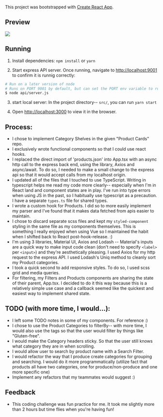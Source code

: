 This project was bootstrapped with [Create React App](https://github.com/facebook/create-react-app).


## Preview

<img src="https://media.giphy.com/media/QTlwExHRtI0fTrYwIP/giphy.gif" width="">

## Running 

  1. Install dependencies: 
    `npm install` or `yarn`
  
  2. Start express API server. Once running, navigate to [http://localhost:9001](http://localhost:9001) to confirm it is runnig correctly: 
```sh
# Run on a later version of node
# Runs on PORT 9001 by default, but can set the PORT env variable to run on a different port
$ node api/server.js
```

3. start local server: In the project directory-- `src/`, you can run `yarn start`

4. Open [http://localhost:3000](http://localhost:3000) to view it in the browser.

## Process: 
- I chose to implement Category Shelves in the given "Product Cards" repo. 
- I exclusively wrote functional components so that I could use react hooks.
- I replaced the direct import of 'products.json' into App.tsx with an async http call to the express back end, using the library, Axios and async/await. To do so, I needed to make a small change to the express api so that it would accept calls from my localhost origin.  
- I updated all of the files that I touched to use TypeScript. Writing in typescript helps me read my code more clearly-- especially when I'm in React land and component states are in play. I've run into type errors when using JS in the past, so I habitually use typescript as a precaution. I have a separate `types.ts` file for shared types. 
- I wrote a custom hook for Products. I did so to more easily implement my parser and I've found that it makes data fetched from apis easier to maintain. 
- I chose to discard separate scss files and kept my `styled-component` styling in the same file as my components themselves. This is something I really enjoyed when using Vue so I maintained the habit when I shifted back to React post-hook-release. :) 
- I'm using 3 libraries, Material UI, Axios and Lodash -- Material's inputs are a quick way to make input code clean (don't need to specify `<label>` per `<input>`) and they're aesthetically pleasing. I used Axios for my http request to the express API. I used Lodash's Uniq method to cleanly sort my Product categories. 
- I took a quick second to add responsive styles. To do so, I used scss grid and media queries. 
- For filtering, my Filters and Products components are sharing the state of their parent, App.tsx. I decided to do it this way because this is a relatively simple use case and a callback seemed like the quickest and easiest way to implement shared state. 

## TODO (with more time, I would...): 
- I left some TODO notes in some of my components. For reference :)
- I chose to use the Product Categories to filterBy-- with more time, I would also use the tags so that the user would filter by things like "Gluten-free". 
- I would make the Category headers sticky. So that the user still knows what category they are in when scrolling. 
- I would allow user to search by product name with a Search Filter. 
- I would refactor the way that I produce create categories for grouping and searching. I would do it more programmatically (utilize fact that products all have two categories, one for produce/non-produce and one more specific one)
- Implement any refactors that my teammates would suggest :)

## Feedback

- This coding challenge was fun practice for me. It took me slightly more than 2 hours but time flies when you're having fun!
